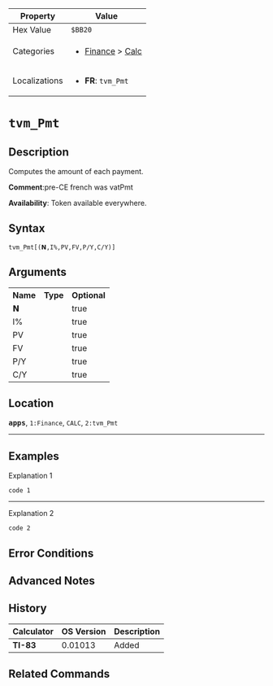 | Property      | Value |
|---------------|-------|
| Hex Value     | `$BB20`|
| Categories    | <ul><li>[Finance](<../categories/Finance.md>) > [Calc](<../categories/Finance.md#Calc>)</li></ul> |
| Localizations | <ul><li><b>FR</b>: `tvm_Pmt`</li></ul> |

# `tvm_Pmt`

## Description
Computes the amount of each payment.

<b>Comment</b>:pre-CE french was vatPmt

<b>Availability</b>: Token available everywhere.

## Syntax
`tvm_Pmt[(𝗡,I%,PV,FV,P/Y,C/Y)]`

## Arguments
<table>
<tr><th>Name</th><th>Type</th><th>Optional</th></tr>

<tr><td>𝗡</td><td></td><td>true</td></tr>

<tr><td>I%</td><td></td><td>true</td></tr>

<tr><td>PV</td><td></td><td>true</td></tr>

<tr><td>FV</td><td></td><td>true</td></tr>

<tr><td>P/Y</td><td></td><td>true</td></tr>

<tr><td>C/Y</td><td></td><td>true</td></tr>

</table>

## Location
<tt><kbd><b>apps</b></kbd></tt>, `1:Finance`, `CALC`, `2:tvm_Pmt`
<hr>

## Examples

Explanation 1
```ti-basic
code 1
```
---
Explanation 2
```ti-basic
code 2
```

## Error Conditions


## Advanced Notes


## History
| Calculator | OS Version | Description |
|------------|------------|-------------|
| <b>TI-83</b> | 0.01013 | Added |

## Related Commands

